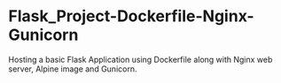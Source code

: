 # Flask_Project-Dockerfile-Nginx-Gunicorn
Hosting a basic Flask Application using Dockerfile along with Nginx web server, Alpine image and Gunicorn.
